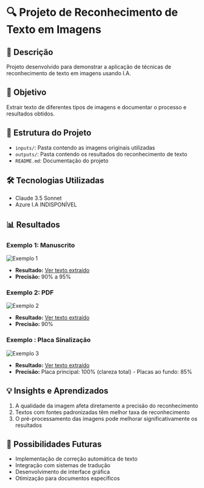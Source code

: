 # 🔍 Projeto de Reconhecimento de Texto em Imagens

## 📝 Descrição
Projeto desenvolvido para demonstrar a aplicação de técnicas de reconhecimento de texto em imagens usando I.A.

## 🎯 Objetivo
Extrair texto de diferentes tipos de imagens e documentar o processo e resultados obtidos.

## 📁 Estrutura do Projeto
- `inputs/`: Pasta contendo as imagens originais utilizadas
- `outputs/`: Pasta contendo os resultados do reconhecimento de texto
- `README.md`: Documentação do projeto

## 🛠️ Tecnologias Utilizadas
- Claude 3.5 Sonnet 
- Azure I.A INDISPONÍVEL
  
## 📊 Resultados

### Exemplo 1: Manuscrito
![Exemplo 1]([inputs/imagem1.jpg](https://github.com/interss/projeto-reconhecimento-texto/blob/main/Inputs/Manuscrito.png))
- **Resultado:** [Ver texto extraído](outputs/resultado1_Manuscrito.txt)
- **Precisão:** 90% a 95%

### Exemplo 2: PDF
![Exemplo 2](inputs/imagem2.png)
- **Resultado:** [Ver texto extraído](outputs/resultado2_PDF_Para_Analise_Projeto_I.A.txt)
- **Precisão:** 90%

### Exemplo : Placa Sinalização
![Exemplo 3](inputs/imagem3.png)
- **Resultado:** [Ver texto extraído](outputs/resultado3_Placa_Sinalização.txt)
- **Precisão:** Placa principal: 100% (clareza total) - Placas ao fundo: 85% 

## 💡 Insights e Aprendizados
1. A qualidade da imagem afeta diretamente a precisão do reconhecimento
2. Textos com fontes padronizadas têm melhor taxa de reconhecimento
3. O pré-processamento das imagens pode melhorar significativamente os resultados

## 🚀 Possibilidades Futuras
- Implementação de correção automática de texto
- Integração com sistemas de tradução
- Desenvolvimento de interface gráfica
- Otimização para documentos específicos

